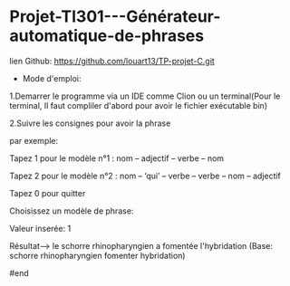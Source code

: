 # Projet-TI301---Générateur-automatique-de-phrases

lien Github: https://github.com/louart13/TP-projet-C.git


* Mode d'emploi:

1.Demarrer le programme via un IDE comme Clion ou un terminal(Pour le terminal, Il faut compliler d'abord pour avoir le fichier exécutable bin)

2.Suivre les consignes pour avoir la phrase



par exemple:

Tapez 1 pour le modèle n°1 : nom – adjectif – verbe – nom

Tapez 2 pour le modèle n°2 : nom – ‘qui’ – verbe – verbe – nom – adjectif

Tapez 0 pour quitter

Choisissez un modèle de phrase:

Valeur inserée: 1

Résultat--> le schorre rhinopharyngien a fomentée l'hybridation
    (Base: schorre rhinopharyngien fomenter hybridation)
    
    
#end

